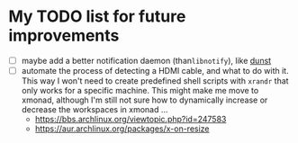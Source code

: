# My TODO list for future improvements

- [ ] maybe add a better notification daemon (than`libnotify`), like [dunst](https://github.com/dunst-project/dunst)
- [ ] automate the process of detecting a HDMI cable, and what to do with it. This way I won't need to create predefined shell scripts with `xrandr` that only works for a specific machine. This might make me move to xmonad, although I'm still not sure how to dynamically increase or decrease the workspaces in xmonad ...
    - https://bbs.archlinux.org/viewtopic.php?id=247583
    - https://aur.archlinux.org/packages/x-on-resize
